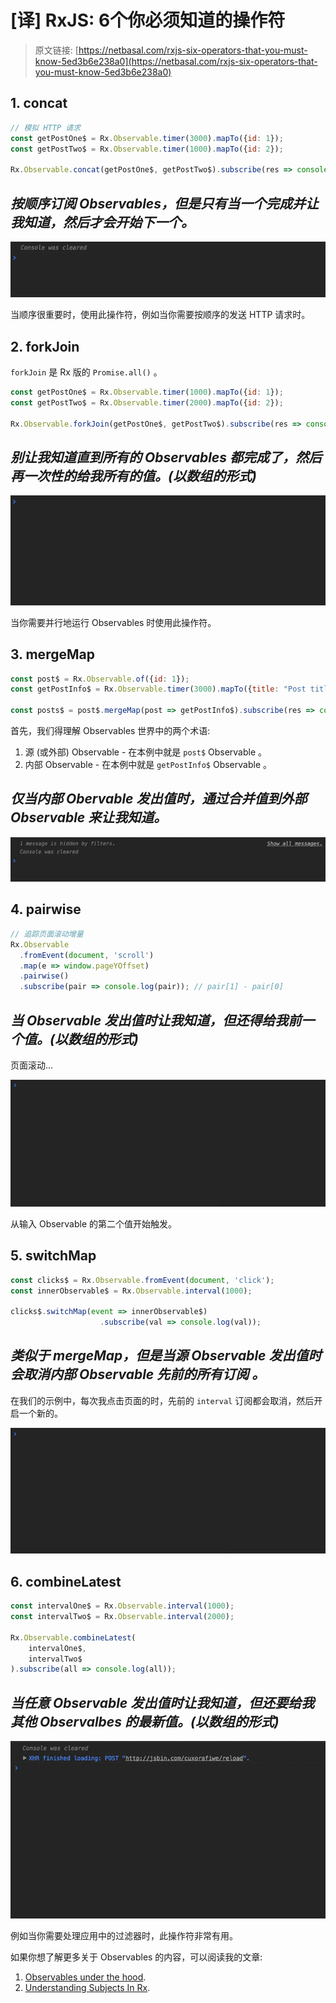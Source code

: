 # [译] RxJS: 6个你必须知道的操作符

> 原文链接: [https://netbasal.com/rxjs-six-operators-that-you-must-know-5ed3b6e238a0](https://netbasal.com/rxjs-six-operators-that-you-must-know-5ed3b6e238a0)

## 1. concat

```javascript
// 模拟 HTTP 请求
const getPostOne$ = Rx.Observable.timer(3000).mapTo({id: 1});
const getPostTwo$ = Rx.Observable.timer(1000).mapTo({id: 2});

Rx.Observable.concat(getPostOne$, getPostTwo$).subscribe(res => console.log(res));
```

## **_按顺序订阅 Observables，但是只有当一个完成并让我知道，然后才会开始下一个。_**

![concat](../assets/Six-Operators-That-You-Must-Know-Concat.gif)

当顺序很重要时，使用此操作符，例如当你需要按顺序的发送 HTTP 请求时。

## 2. forkJoin

`forkJoin` 是 Rx 版的 `Promise.all()` 。

```javascript
const getPostOne$ = Rx.Observable.timer(1000).mapTo({id: 1});
const getPostTwo$ = Rx.Observable.timer(2000).mapTo({id: 2});

Rx.Observable.forkJoin(getPostOne$, getPostTwo$).subscribe(res => console.log(res)) 
```

## **_别让我知道直到所有的 Observables 都完成了，然后再一次性的给我所有的值。(以数组的形式)_**

![concat](../assets/Six-Operators-That-You-Must-Know-Forkjoin.gif)

当你需要并行地运行 Observables 时使用此操作符。

## 3. mergeMap 

```javascript
const post$ = Rx.Observable.of({id: 1});
const getPostInfo$ = Rx.Observable.timer(3000).mapTo({title: "Post title"});

const posts$ = post$.mergeMap(post => getPostInfo$).subscribe(res => console.log(res));
```

首先，我们得理解 Observables 世界中的两个术语:

  1. 源 (或外部) Observable - 在本例中就是 `post$` Observable 。
  2. 内部 Observable - 在本例中就是 `getPostInfo$` Observable 。

## **_仅当内部 Obervable 发出值时，通过合并值到外部 Observable 来让我知道。_**

![concat](../assets/Six-Operators-That-You-Must-Know-MergeMap.gif)

## 4. pairwise

```javascript
// 追踪页面滚动增量
Rx.Observable
  .fromEvent(document, 'scroll')
  .map(e => window.pageYOffset)
  .pairwise()
  .subscribe(pair => console.log(pair)); // pair[1] - pair[0]
```

## **_当 Observable 发出值时让我知道，但还得给我前一个值。(以数组的形式)_**

页面滚动…

![concat](../assets/Six-Operators-That-You-Must-Know-Pairwise.gif)

从输入 Observable 的第二个值开始触发。

## 5. switchMap 

```javascript
const clicks$ = Rx.Observable.fromEvent(document, 'click');
const innerObservable$ = Rx.Observable.interval(1000);

clicks$.switchMap(event => innerObservable$)
                    .subscribe(val => console.log(val));
```

## **_类似于 mergeMap，但是当源 Observable 发出值时会取消内部 Observable 先前的所有订阅 。_**

在我们的示例中，每次我点击页面的时，先前的 `interval` 订阅都会取消，然后开启一个新的。

![concat](../assets/Six-Operators-That-You-Must-Know-SwitchMap.gif)

## 6. combineLatest 

```javascript
const intervalOne$ = Rx.Observable.interval(1000);
const intervalTwo$ = Rx.Observable.interval(2000);

Rx.Observable.combineLatest(
    intervalOne$,
    intervalTwo$ 
).subscribe(all => console.log(all));
```

## **_当任意 Observable 发出值时让我知道，但还要给我其他 Observalbes 的最新值。(以数组的形式)_**

![concat](../assets/Six-Operators-That-You-Must-Know-CombineLatest.gif)

例如当你需要处理应用中的过滤器时，此操作符非常有用。

如果你想了解更多关于 Observables 的内容，可以阅读我的文章:

1. [Observables under the hood](https://netbasal.com/javascript-observables-under-the-hood-2423f760584#.ptzobjg31).
2. [Understanding Subjects In Rx](https://netbasal.com/understanding-subjects-in-rxjs-55102a190f3#.302oa6o3w).